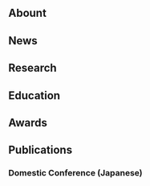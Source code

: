 ## Abount

 
## News
 
## Research
## Education
## Awards
## Publications
### Domestic Conference (Japanese)